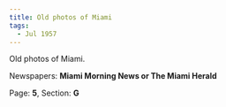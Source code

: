 ```yaml
---  
title: Old photos of Miami  
tags:  
  - Jul 1957  
---  
```

  
Old photos of Miami.  
  
Newspapers: **Miami Morning News or The Miami Herald**  
  
Page: **5**, Section: **G** 

